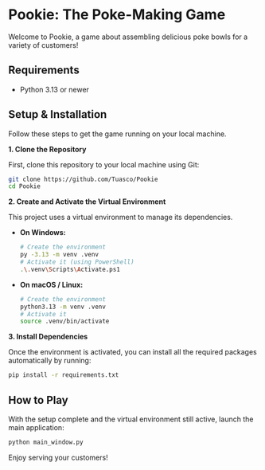 # Pookie: The Poke-Making Game

Welcome to Pookie, a game about assembling delicious poke bowls for a variety of customers!

## Requirements

-   Python 3.13 or newer

## Setup & Installation

Follow these steps to get the game running on your local machine.

**1. Clone the Repository**

First, clone this repository to your local machine using Git:

```bash
git clone https://github.com/Tuasco/Pookie
cd Pookie
```

**2. Create and Activate the Virtual Environment**

This project uses a virtual environment to manage its dependencies.

* **On Windows:**
    ```bash
    # Create the environment
    py -3.13 -m venv .venv
    # Activate it (using PowerShell)
    .\.venv\Scripts\Activate.ps1
    ```

* **On macOS / Linux:**
    ```bash
    # Create the environment
    python3.13 -m venv .venv
    # Activate it
    source .venv/bin/activate
    ```

**3. Install Dependencies**

Once the environment is activated, you can install all the required packages automatically by running:

```bash
pip install -r requirements.txt
```

## How to Play

With the setup complete and the virtual environment still active, launch the main application:

```bash
python main_window.py
```

Enjoy serving your customers!